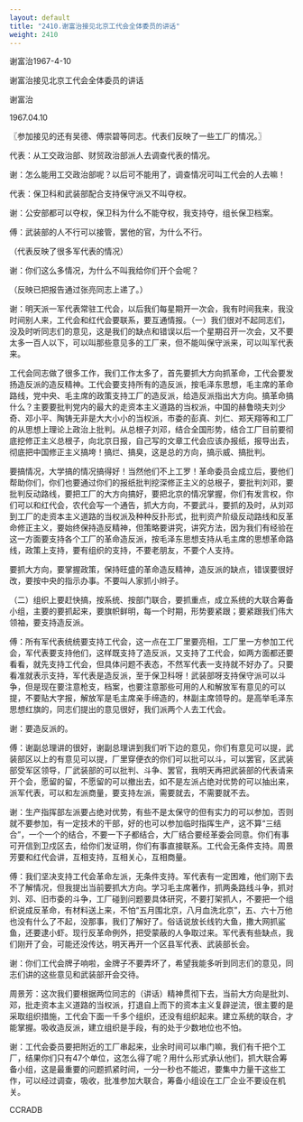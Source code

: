 ```yaml
---
layout: default
title: "2410.谢富治接见北京工代会全体委员的讲话"
weight: 2410
---
```


谢富治1967-4-10

谢富治接见北京工代会全体委员的讲话

谢富治

1967.04.10

〖参加接见的还有吴德、傅崇碧等同志。代表们反映了一些工厂的情况。〗

代表：从工交政治部、财贸政治部派人去调查代表的情况。

谢：怎么能用工交政治部呢？以后可不能用了，调查情况可叫工代会的人去嘛！

代表：保卫科和武装部配合支持保守派又不叫夺权。

谢：公安部都可以夺权，保卫科为什么不能夺权，我支持夺，组长保卫档案。

傅：武装部的人不行可以接管，罢他的官，为什么不行。

（代表反映了很多军代表的情况）

谢：你们这么多情况，为什么不叫我给你们开个会呢？

（反映已把报告通过张亮同志上递了。）

谢：明天派一军代表常驻工代会，以后我们每星期开一次会，我有时间我来，我没时间别人来，工代会和红代会要联系，要互通情报。（一）我们很对不起同志们，没及时听同志们的意见，这是我们的缺点和错误以后一个星期召开一次会，又不要太多一百人以下，可以叫那些意见多的工厂来，但不能叫保守派来，可以叫军代表来。

工代会同志做了很多工作，我们工作太多了，首先要抓大方向抓革命，工代会要发扬造反派的造反精神。工代会要支持所有的造反派，按毛泽东思想，毛主席的革命路线，党中央、毛主席的政策支持工厂的造反派，给造反派指出大方向。搞革命搞什么？主要要批判党内的最大的走资本主义道路的当权派，中国的赫鲁晓夫刘少奇、邓小平、陶铸无非是大大小小的当权派，市委的彭真、刘仁、郑天翔等和工厂的从思想上理论上政治上批判。从总根子刘邓，结合全国形势，结合工厂目前要彻底挖修正主义总根子，向北京日报，自己写的文章工代会应该办报纸，报导出去，彻底把中国修正主义搞垮！搞烂、搞臭，这是总的方向，搞示威、搞批判。

要搞情况，大学搞的情况搞得好！当然他们不上工罗！革命委员会成立后，要他们帮助你们，你们也要通过你们的报纸批判挖深修正主义的总根子，要批判刘邓，要批判反动路线，要把工厂的大方向搞好，要把北京的情况掌握，你们有发言权，你们可以和红代会，农代会写一个通告，抓大方向，不要武斗，要抓的及时，从刘邓到工厂的走资本主义道路的当权派及种种反扑形式，批判资产阶级反动路线和反革命修正主义，要始终保持造反精神，但策略要讲究，讲究方法，因为我们有经验在这一方面要支持各个工厂的革命造反派，按毛泽东思想支持从毛主席的思想革命路线，政策上支持，要有组织的支持，不要老朋友，不要个人支持。

要抓大方向，要掌握政策，保持旺盛的革命造反精神，造反派的缺点，错误要很好改，要按中央的指示办事。不要叫人家抓小辫子。

（二）组织上要赶快搞，按系统、按部门联合，要抓重点，成立系统的大联合筹备小组，主要的要抓起来，要旗帜鲜明，每一个时期，形势要紧跟；要紧跟我们伟大领袖，要支持造反派。

傅：所有军代表统统要支持工代会，这一点在工厂里要亮相，工厂里一方参加工代会，军代表要支持他们，这样既支持了造反派，又支持了工代会，如两方面都还要看看，就先支持工代会，但具体问题不表态，不然军代表一支持就不好办了。只要看准就表示支持，军代表是造反派，至于保卫科呀！武装部呀支持保守派可以斗争，但是现在要注意枪支，档案，也要注意那些可用的人和解放军有意见的可以提，不要贴大字报，解放军是毛主席亲手缔造的，林副主席领导的。是高举毛泽东思想红旗的，同志们提出的意见很好，我们派两个人去工代会。

谢：要造反派的。

傅：谢副总理讲的很好，谢副总理讲到我们听下边的意见，你们有意见可以提，武装部区以上的有意见可以提，厂里穿便衣的你们可以批可以斗，可以罢官，区武装部受军区领导，厂武装部的可以批判、斗争、罢官，我明天再把武装部的代表请来开个会，愿留的留，不愿留的可以撤出去，如不是左派占绝对优势的可以抽出来，派军代表，可以和左派商量，要支持左派，需要就去，不需要就不去。

谢：生产指挥部左派要占绝对优势，有些不是太保守的但有实力的可以参加，否则就不要参加，有一定技术的干部，好的也可以参加临时指挥生产，这不算“三结合”，一个一个的结合，不要一下子都结合，大厂结合要经革委会同意。你们有事可开信到卫戍区去，给你们发证明，你们有事直接联系。工代会无条件支持。周景芳要和红代会讲，互相支持，互相关心，互相商量。

傅：我们坚决支持工代会革命左派，无条件支持。军代表有一定困难，他们刚下去不了解情况，但我提出当前要抓大方向。学习毛主席著作，抓两条路线斗争，抓对刘、邓、旧市委的斗争，工厂碰到问题要具体研究，不要打架抓人，不要把一个组织说成反革命，有材料送上来，不怕“五月围北京，八月血洗北京”，五、六十万他也没有什么了不起，没那事，我们了解好了。俗话说放长线钓大鱼，撒大网抓鲨鱼，还要逮小虾。现行反革命例外，把受蒙蔽的人争取过来。军代表有些缺点，我们刚开了会，可能还没传达，明天再开一个区县军代表、武装部长会。

谢：你们工代会牌子响啦，金牌子不要弄坏了，希望我能多听到同志们的意见，同志们讲的这些意见和武装部开会交待。

周景芳：这次我们要根据两位同志的（讲话）精神贯彻下去，当前大方向是批刘、邓，批走资本主义道路的当权派，打退自上而下的资本主义复辟逆流，很主要的是采取组织措施，工代会下面一千多个组织，还没有组织起来。建立系统的联合，才能掌握。吸收造反派，建立组织是手段，有的处于少数地位也不怕。

谢：工代会委员要把附近的工厂串起来，业余时间可以串门嘛，我们有千把个工厂，结果你们只有47个单位，这怎么得了呢？用什么形式承认他们，抓大联合筹备小组，这是最重要的问题抓紧时间，一分一秒也不能迟，要集中力量干这些工作，可以经过调查，吸收，批准参加大联合，筹备小组设在工厂企业不要设在机关。

CCRADB

